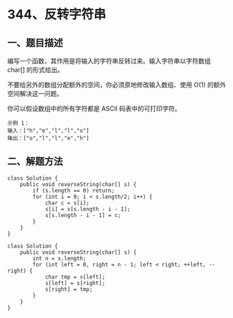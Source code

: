# 344、反转字符串

## 一、题目描述

编写一个函数，其作用是将输入的字符串反转过来。输入字符串以字符数组 char[] 的形式给出。

不要给另外的数组分配额外的空间，你必须原地修改输入数组、使用 O(1) 的额外空间解决这一问题。

你可以假设数组中的所有字符都是 ASCII 码表中的可打印字符。

 

```
示例 1：
输入：["h","e","l","l","o"]
输出：["o","l","l","e","h"]
```





## 二、解题方法



```
class Solution {
    public void reverseString(char[] s) {
        if (s.length == 0) return;
        for (int i = 0; i < s.length/2; i++) {
            char c = s[i];
            s[i] = s[s.length - i - 1];
            s[s.length - i - 1] = c;
        }
    }
}
```





```
class Solution {
    public void reverseString(char[] s) {
        int n = s.length;
        for (int left = 0, right = n - 1; left < right; ++left, --right) {
            char tmp = s[left];
            s[left] = s[right];
            s[right] = tmp;
        }
    }
}
```

